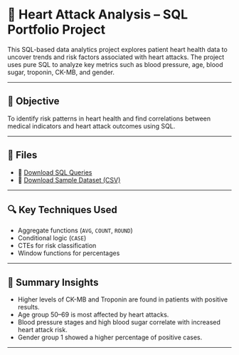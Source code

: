# 💓 Heart Attack Analysis – SQL Portfolio Project

This SQL-based data analytics project explores patient heart health data to uncover trends and risk factors associated with heart attacks. The project uses pure SQL to analyze key metrics such as blood pressure, age, blood sugar, troponin, CK-MB, and gender.

---

## 🧠 Objective

To identify risk patterns in heart health and find correlations between medical indicators and heart attack outcomes using SQL.

---

## 📂 Files

- 📄 [Download SQL Queries](Heart_attack_analysis.sql)
- 📄 [Download Sample Dataset (CSV)](Medicaldataset.csv)

---

## 🔍 Key Techniques Used

- Aggregate functions (`AVG`, `COUNT`, `ROUND`)
- Conditional logic (`CASE`)
- CTEs for risk classification
- Window functions for percentages

---

## 📌 Summary Insights

- Higher levels of CK-MB and Troponin are found in patients with positive results.
- Age group 50–69 is most affected by heart attacks.
- Blood pressure stages and high blood sugar correlate with increased heart attack risk.
- Gender group 1 showed a higher percentage of positive cases.

---


